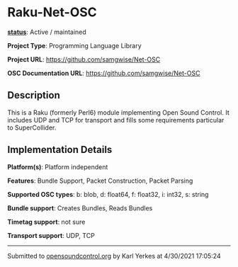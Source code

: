# Raku-Net-OSC

**[status](../implementation-status.html)**: Active / maintained

**Project Type**: Programming Language Library

**Project URL**: <https://github.com/samgwise/Net-OSC>

**OSC Documentation URL**: <https://github.com/samgwise/Net-OSC>

## Description

This is a Raku (formerly Perl6) module implementing Open Sound Control. It includes UDP and TCP for transport and fills some requirements particular to SuperCollider.

## Implementation Details

**Platform(s)**: Platform independent

**Features**: Bundle Support, Packet Construction, Packet Parsing

**Supported OSC types**: b: blob, d: float64, f: float32, i: int32, s: string

**Bundle support**: Creates Bundles, Reads Bundles

**Timetag support**: not sure

**Transport support**: UDP, TCP

---
Submitted to [opensoundcontrol.org](https://opensoundcontrol.org) by Karl Yerkes at 4/30/2021 17:05:24
